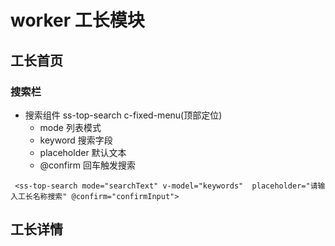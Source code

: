 # worker 工长模块

## 工长首页
### 搜索栏
- 搜索组件 ss-top-search c-fixed-menu(顶部定位)
    + mode 列表模式
    + keyword 搜索字段
    + placeholder 默认文本
    + @confirm  回车触发搜索
```vue
 <ss-top-search mode="searchText" v-model="keywords"  placeholder="请输入工长名称搜索" @confirm="confirmInput">
```
## 工长详情